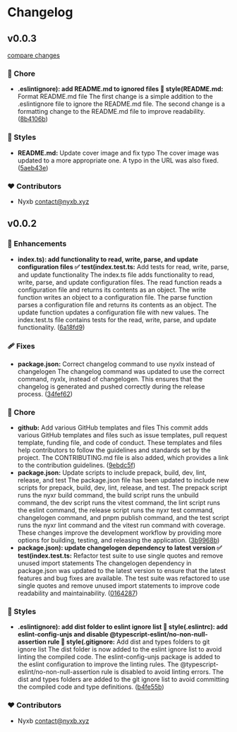 # Changelog


## v0.0.3

[compare changes](https://github.com/nyxblabs/configorium/compare/v0.0.2...v0.0.3)


### 🏡 Chore

  - **.eslintignore): add README.md to ignored files 🎨 style(README.md:** Format README.md file The first change is a simple addition to the .eslintignore file to ignore the README.md file. The second change is a formatting change to the README.md file to improve readability. ([8b4106b](https://github.com/nyxblabs/configorium/commit/8b4106b))

### 🎨 Styles

  - **README.md:** Update cover image and fix typo The cover image was updated to a more appropriate one. A typo in the URL was also fixed. ([5aeb43e](https://github.com/nyxblabs/configorium/commit/5aeb43e))

### ❤️  Contributors

- Nyxb <contact@nyxb.xyz>

## v0.0.2


### 🚀 Enhancements

  - **index.ts): add functionality to read, write, parse, and update configuration files ✅ test(index.test.ts:** Add tests for read, write, parse, and update functionality The index.ts file adds functionality to read, write, parse, and update configuration files. The read function reads a configuration file and returns its contents as an object. The write function writes an object to a configuration file. The parse function parses a configuration file and returns its contents as an object. The update function updates a configuration file with new values. The index.test.ts file contains tests for the read, write, parse, and update functionality. ([6a18fd9](https://github.com/nyxblabs/configorium/commit/6a18fd9))

### 🩹 Fixes

  - **package.json:** Correct changelog command to use nyxlx instead of changelogen The changelog command was updated to use the correct command, nyxlx, instead of changelogen. This ensures that the changelog is generated and pushed correctly during the release process. ([34fef62](https://github.com/nyxblabs/configorium/commit/34fef62))

### 🏡 Chore

  - **github:** Add various GitHub templates and files This commit adds various GitHub templates and files such as issue templates, pull request template, funding file, and code of conduct. These templates and files help contributors to follow the guidelines and standards set by the project. The CONTRIBUTING.md file is also added, which provides a link to the contribution guidelines. ([9ebdc5f](https://github.com/nyxblabs/configorium/commit/9ebdc5f))
  - **package.json:** Update scripts to include prepack, build, dev, lint, release, and test The package.json file has been updated to include new scripts for prepack, build, dev, lint, release, and test. The prepack script runs the nyxr build command, the build script runs the unbuild command, the dev script runs the vitest command, the lint script runs the eslint command, the release script runs the nyxr test command, changelogen command, and pnpm publish command, and the test script runs the nyxr lint command and the vitest run command with coverage. These changes improve the development workflow by providing more options for building, testing, and releasing the application. ([3b9968b](https://github.com/nyxblabs/configorium/commit/3b9968b))
  - **package.json): update changelogen dependency to latest version ✅ test(index.test.ts:** Refactor test suite to use single quotes and remove unused import statements The changelogen dependency in package.json was updated to the latest version to ensure that the latest features and bug fixes are available. The test suite was refactored to use single quotes and remove unused import statements to improve code readability and maintainability. ([0164287](https://github.com/nyxblabs/configorium/commit/0164287))

### 🎨 Styles

  - **.eslintignore): add dist folder to eslint ignore list 🎨 style(.eslintrc): add eslint-config-unjs and disable @typescript-eslint/no-non-null-assertion rule 🎨 style(.gitignore:** Add dist and types folders to git ignore list The dist folder is now added to the eslint ignore list to avoid linting the compiled code. The eslint-config-unjs package is added to the eslint configuration to improve the linting rules. The @typescript-eslint/no-non-null-assertion rule is disabled to avoid linting errors. The dist and types folders are added to the git ignore list to avoid committing the compiled code and type definitions. ([b4fe55b](https://github.com/nyxblabs/configorium/commit/b4fe55b))

### ❤️  Contributors

- Nyxb <contact@nyxb.xyz>

